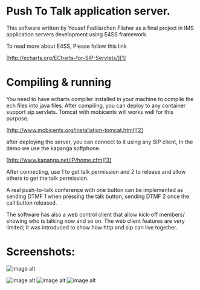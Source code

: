 Push To Talk application server. 
================================

This software written by Yousef Fadila/chen Flisher as a final project in IMS application servers development using E4SS framework. 

To read more about E4SS, Please follow this link

[http://echarts.org/ECharts-for-SIP-Servlets/][1] 

Compiling & running
==============================

You need to have echarts compiler installed in your machine to compile the ech files into java files. 
After compiling, you can deploy to any container support sip servlets.
Tomcat with mobicents will works well for this purpose.

[http://www.mobicents.org/installation-tomcat.html][2] 

after deploying the server, you can connect to it using any SIP client, In the demo we use the kapanga softphone.

[http://www.kapanga.net/IP/home.cfm][3] 

After connecting, use 1 to get talk permission and 2 to release and allow others to get the talk permission.

A real push-to-talk conference with one button can be implemented as sending DTMF 1 when pressing the talk button, sending DTMF 2 once the call button released.

The software has also a web control client that allow kick-off members/ showing who is talking now and so on. The web client features are very limited; it was introduced to show how http and sip can live together.

Screenshots:
==================
![image alt][4]

![image alt][5]
![image alt][6]
![image alt][7]


  [1]: http://echarts.org/ECharts-for-SIP-Servlets/
  [2]: http://www.mobicents.org/installation-tomcat.html
  [3]: http://www.kapanga.net/IP/home.cfm
  [4]: https://raw.githubusercontent.com/yousef-fadila/IMS-push-to-talk/master/arch.png
  [5]: https://raw.githubusercontent.com/yousef-fadila/IMS-push-to-talk/master/web-control-page.png
  [6]: https://raw.githubusercontent.com/yousef-fadila/IMS-push-to-talk/master/initialcallflow.png
  [7]: https://raw.githubusercontent.com/yousef-fadila/IMS-push-to-talk/master/push-to-tlak-flow.png